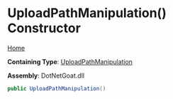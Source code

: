 # UploadPathManipulation\(\) Constructor

[Home](../../../../../README.md)

**Containing Type**: [UploadPathManipulation](../README.md)

**Assembly**: DotNetGoat\.dll

```csharp
public UploadPathManipulation()
```

